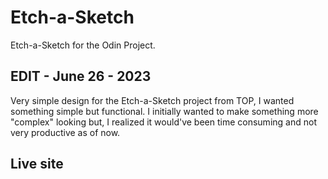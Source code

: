 # Etch-a-Sketch
Etch-a-Sketch for the Odin Project.

## EDIT - June 26 - 2023
Very simple design for the Etch-a-Sketch project from TOP, I wanted something simple but functional.
I initially wanted to make something more "complex" looking but, I realized it would've been time consuming and not very productive as of now.

## Live site
